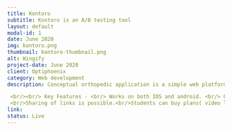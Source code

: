 ```yaml
---
title: Kontoro
subtitle: Kontoro is an A/B testing tool
layout: default
modal-id: 1
date: June 2020
img: kontoro.png
thumbnail: kontoro-thumbnail.png
alt: Wingify
project-date: June 2020
client: Optiphoenix
category: Web development
description: Conceptual orthopedic application is a simple web platform that helps MBBS graduates who are keen on pursuing further studies. All topics related to the subject are revised and edited to suit the current syllabus. Digital learning has paved the way for a better understanding of topics with excellent tutors who relentlessly work hard to conceptualize learning.

 <br/><br/> Key Features - <br/> Works on both IOS and android. <br/> Question Banks, PDF’s, Text Books, Videos ( live and recorded), Assessments are available for enhancing the learning of a student. <br/> Code scanner, business, and card scanner for the ease of filling forms.
 <br/>Sharing of links is possible.<br/>Students can buy plans( video lectures)  according to their needs.<br/><br/> How It Works? <br/> The web app is engined by React Native for its hefty capabilities. 
link: 
status: Live
---
```

